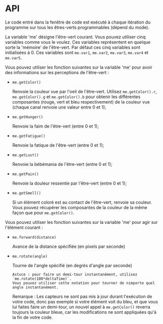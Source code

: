 API
===

Le code entré dans la fenêtre de code est exécuté à chaque itération du programme sur tous les êtres-verts programmables (dépend du mode).

La variable 'me' désigne l'être-vert courant. Vous pouvez utiliser cinq variables comme vous le voulez. Ces variables représentent en quelque sorte la 'mémoire'
de l'être-vert. Par défaut ces cinq variables sont initialisées à 0. Ces variables sont `me.var1`, `me.var2`, `me.var3`, `me.var4` et `me.var5`.

Vous pouvez utiliser les fonction suivantes sur la variable 'me' pour avoir des informations sur les perceptions de l'être-vert : 

- `me.getColor()`

  Renvoie la couleur vue par l'oeil de l'être-vert. Utilisez `me.getColor().r`, `me.getColor().g` et `me.getColor().b` pour obtenir les différentes composantes (rouge, vert et
  bleu respectivement) de la couleur vue (chaque canal renvoie une valeur entre 0 et 1);

- `me.getHunger()`

  Renvoie la faim de l'être-vert (entre 0 et 1);

- `me.getFatigue()`

  Renvoie la fatique de l'être-vert (entre 0 et 1);

- `me.getLust()`

  Renvoie la bébémania de l'être-vert (entre 0 et 1);

- `me.getPain()`

  Renvoie la douleur ressentie par l'être-vert (entre 0 et 1);

- `me.getSmell()`

  Si un élément coloré est au contact de l'être-vert, renvoie sa couleur. Vous pouvez récupérer les composantes de la couleur de la même façon que pour `me.getColor()`.

Vous pouvez utiliser les fonction suivantes sur la variable 'me' pour agir sur l'élément courant :

- `me.forward(distance)`

  Avance de la distance spécifiée (en pixels par seconde)

- `me.rotate(angle)`
 
  Tourne de l'angle spécifié (en degrés d'angle par seconde)

      Astuce : pour faire un demi-tour instantanément, utilisez `me.rotate(180*deltaTime)`.
      Vous pouvez utiliser cette notation pour tourner de nimporte quel angle instantanément.

    Remarque : Les capteurs ne sont pas mis à jour durant l'exécution de votre code, donc pas exemple si votre élément voit du bleu, et que vous lui faites faire un demi-tour,
    un nouvel appel à `me.getColor()` reverra toujours la couleur bleue, car les modifications ne sont appliquées qu'à la fin de votre code.
